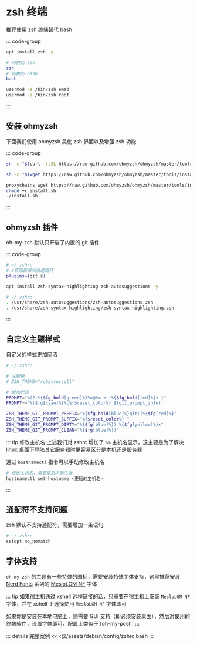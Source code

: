 # zsh 终端

推荐使用 zsh 终端替代 bash

::: code-group

```bash [安装]
apt install zsh -y
```

```bash [切换终端]
# 切换到 zsh
zsh
# 切换到 bash
bash
```

```bash [zsh设为默认终端]
usermod -s /bin/zsh emad
usermod -s /bin/zsh root
```

:::

## 安装 ohmyzsh

下面我们使用 ohmyzsh 美化 zsh 界面以及增强 zsh 功能

::: code-group

```bash [curl 方式]
sh -c "$(curl -fsSL https://raw.github.com/ohmyzsh/ohmyzsh/master/tools/install.sh)"
```

```bash [wget 方式]
sh -c "$(wget https://raw.github.com/ohmyzsh/ohmyzsh/master/tools/install.sh -O -)"
```

```bash [代理安装方式]
proxychains wget https://raw.github.com/ohmyzsh/ohmyzsh/master/tools/install.sh
chmod +x install.sh
./install.sh
```

:::

## ohmyzsh 插件

oh-my-zsh 默认只开启了内置的 git 插件

::: code-group

```bash [开启内置插件]
# ~/.zshrc
# z实现目录间快速跳转
plugins=(git z)
```

```bash [安装外部插件]
apt install zsh-syntax-highlighting zsh-autosuggestions -y
```

```bash [开启外部插件]
# ~/.zshrc
. /usr/share/zsh-autosuggestions/zsh-autosuggestions.zsh
. /usr/share/zsh-syntax-highlighting/zsh-syntax-highlighting.zsh
```

:::

## 自定义主题样式

自定义的样式更加简洁

```bash
# ~/.zshrc

# 注释掉
# ZSH_THEME="robbyrussell"

# 增加代码
PROMPT="%(?:%{$fg_bold[green]%}%n@%m ➜ :%{$fg_bold[red]%}➜ )"
PROMPT+='%{$fg[cyan]%}%c%{$reset_color%} $(git_prompt_info)'

ZSH_THEME_GIT_PROMPT_PREFIX="%{$fg_bold[blue]%}git:(%{$fg[red]%}"
ZSH_THEME_GIT_PROMPT_SUFFIX="%{$reset_color%} "
ZSH_THEME_GIT_PROMPT_DIRTY="%{$fg[blue]%}) %{$fg[yellow]%}✗"
ZSH_THEME_GIT_PROMPT_CLEAN="%{$fg[blue]%})"
```

::: tip 修改主机名
上述我们对 zshrc 增加了 `%m` 主机名显示，这主要是为了解决 linux 桌面下登陆其它服务器时更容易区分是本机还是服务器

通过 `hostnamectl` 指令可以手动修改主机名

```bash
# 修改主机名，需要重启才能生效
hostnamectl set-hostname <更短的主机名>
```

:::

## 通配符不支持问题

zsh 默认不支持通配符，需要增加一条语句

```bash
# ~/.zshrc
setopt no_nomatch
```

## 字体支持

`oh-my-zsh` 的主题有一些特殊的图标，需要安装特殊字体支持，这里推荐安装 [Nerd Fonts](https://www.nerdfonts.com/) 系列的 [MesloLGM NF](https://github.com/ryanoasis/nerd-fonts/releases/download/v2.1.0/Meslo.zip) 字体

::: tip
如果宿主机通过 xshell 远程链接的话，只需要在宿主机上安装 `MesloLGM NF` 字体，并在 xshell 上选择使用 `MesloLGM NF` 字体即可

如果你是安装在本地电脑上，则需要 GUI 支持（即必须安装桌面），然后对使用的终端软件，设置字体即可，配置上类似于 [oh-my-posh]
:::

::: details 完整案例
<<<@/assets/debian/config/zshrc.bash
:::
